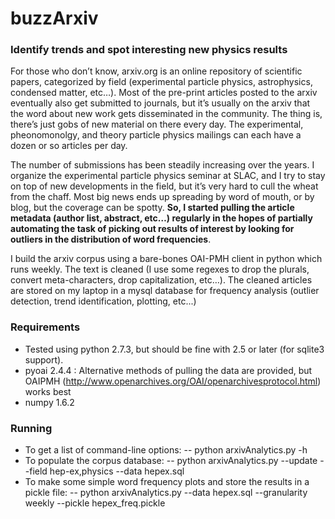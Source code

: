 # buzzArxiv

### Identify trends and spot interesting new physics results

For those who don’t know, arxiv.org is an online repository of scientific papers, categorized by field (experimental particle physics, astrophysics, condensed matter, etc…). Most of the pre-print articles posted to the arxiv eventually also get submitted to journals, but it’s usually on the arxiv that the word about new work gets disseminated in the community. The thing is, there’s just gobs of new material on there every day. The experimental, pheonomonolgy, and theory particle physics mailings can each have a dozen or so articles per day.

The number of submissions has been steadily increasing over the years. I organize the experimental particle physics seminar at SLAC, and I try to stay on top of new developments in the field, but it’s very hard to cull the wheat from the chaff. Most big news ends up spreading by word of mouth, or by blog, but the coverage can be spotty. **So, I started pulling the article metadata (author list, abstract, etc…) regularly in the hopes of partially automating the task of picking out results of interest by looking for outliers in the distribution of word frequencies**.

I build the arxiv corpus using a bare-bones OAI-PMH client in python which runs weekly. The text is cleaned (I use some regexes to drop the plurals, convert meta-characters, drop capitalization, etc…). The cleaned articles are stored on my laptop in a mysql database for frequency analysis (outlier detection, trend identification, plotting, etc...)

### Requirements

- Tested using python 2.7.3, but should be fine with 2.5 or later (for sqlite3 support).
- pyoai 2.4.4 : Alternative methods of pulling the data are provided, but OAIPMH (http://www.openarchives.org/OAI/openarchivesprotocol.html) works best
- numpy 1.6.2

### Running


- To get a list of command-line options:
-- python arxivAnalytics.py -h
- To populate the corpus database:
-- python arxivAnalytics.py --update --field hep-ex,physics --data hepex.sql
- To make some simple word frequency plots and store the results in a pickle file:
-- python arxivAnalytics.py --data hepex.sql --granularity weekly --pickle hepex_freq.pickle


